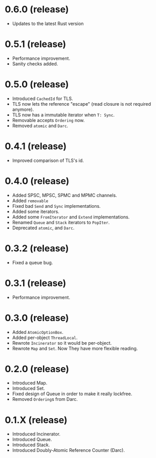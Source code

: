 # 0.6.0 (release)
* Updates to the latest Rust version

# 0.5.1 (release)
* Performance improvement.
* Sanity checks added.

# 0.5.0 (release)
* Introduced `CachedId` for TLS.
* TLS now lets the reference "escape" (read closure is not required anymore).
* TLS now has a immutable iterator when `T: Sync`.
* Removable accepts `Ordering` now.
* Removed `atomic` and `Darc`.

# 0.4.1 (release)
* Improved comparison of TLS's id.

# 0.4.0 (release)
* Added SPSC, MPSC, SPMC and MPMC channels.
* Added `removable`
* Fixed bad `Send` and `Sync` implementations.
* Added some iterators.
* Added some `FromIterator` and `Extend` implementations.
* Renamed `Queue` and `Stack` iterators to `PopIter`.
* Deprecated `atomic`, and `Darc`.

# 0.3.2 (release)
* Fixed a queue bug.

# 0.3.1 (release)
* Performance improvement.

# 0.3.0 (release)
* Added `AtomicOptionBox`.
* Added per-object `ThreadLocal`.
* Rewrote `Incinerator` so it would be per-object.
* Rewrote `Map` and `Set`. Now They have more flexible reading.

# 0.2.0 (release)
* Introduced Map.
* Introduced Set.
* Fixed design of Queue in order to make it really lockfree.
* Removed `Ordering`s from Darc.

# 0.1.X (release)
* Introduced Incinerator.
* Introduced Queue.
* Introduced Stack.
* Introduced Doubly-Atomic Reference Counter (Darc).
